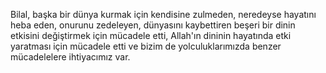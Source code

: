Bilal, başka bir dünya kurmak için kendisine zulmeden, neredeyse hayatını heba eden, onurunu zedeleyen, dünyasını kaybettiren beşeri bir dinin etkisini değiştirmek için mücadele etti, Allah'ın dininin hayatında etki yaratması için mücadele etti ve bizim de yolculuklarımızda benzer mücadelelere ihtiyacımız var.